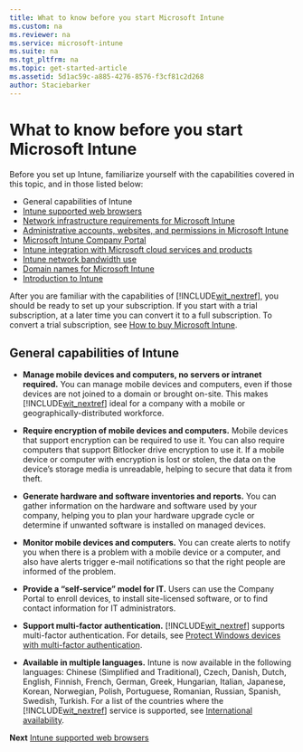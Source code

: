 ```yaml
---
title: What to know before you start Microsoft Intune
ms.custom: na
ms.reviewer: na
ms.service: microsoft-intune
ms.suite: na
ms.tgt_pltfrm: na
ms.topic: get-started-article
ms.assetid: 5d1ac59c-a885-4276-8576-f3cf81c2d268
author: Staciebarker
---
```

# What to know before you start Microsoft Intune
Before you set up Intune, familiarize yourself with the capabilities covered in this topic, and in those listed below:

- General capabilities of Intune
- [Intune supported web browsers](supported-web-browsers.md)
- [Network infrastructure requirements for Microsoft Intune](network-infrastructure-requirements-for-microsoft-intune.md)
- [Administrative accounts, websites, and permissions in Microsoft Intune](administrative-accounts-websites-perms.md)
- [Microsoft Intune Company Portal](microsoft-intune-company-portal.md)
- [Intune integration with Microsoft cloud services and products](integration-with-cloud-services.md)
- [Intune network bandwidth use](network-bandwidth-use.md)
- [Domain names for Microsoft Intune](domain-names-for-intune.md)
- [Introduction to Intune](introduction-to-microsoft-intune.md)

After you are familiar with the capabilities of [!INCLUDE[wit_nextref](../includes/wit_nextref_md.md)], you should be ready to set up your subscription. If you start with a trial subscription, at a later time you can convert it to a full subscription. To convert a trial subscription, see [How to buy Microsoft Intune](http://www.microsoft.com/en-us/server-cloud/products/microsoft-intune/Purchasing.aspx).

## General capabilities of Intune

-   **Manage mobile devices and computers, no servers or intranet required.** You can manage mobile devices and computers, even if those devices are not joined to a domain or brought on-site. This makes [!INCLUDE[wit_nextref](../includes/wit_nextref_md.md)] ideal for a company with a mobile or geographically-distributed workforce.

-   **Require encryption of mobile devices and computers.** Mobile devices that support encryption can be required to use it. You can also require computers that support Bitlocker drive encryption to use it. If a mobile device or computer with encryption is lost or stolen, the data on the device’s storage media is unreadable, helping to secure that data it from theft.

-   **Generate hardware and software inventories and reports.** You can gather information on the hardware and software used by your company, helping you to plan your hardware upgrade cycle or determine if unwanted software is installed on managed devices.

-   **Monitor mobile devices and computers.** You can create alerts to notify you when there is a problem with a mobile device or a computer, and also have alerts trigger e-mail notifications so that the right people are informed of the problem.

-   **Provide a “self-service” model for IT.** Users can use the Company Portal to enroll devices, to install site-licensed software, or to find contact information for IT administrators.

-   **Support multi-factor authentication.** [!INCLUDE[wit_nextref](../includes/wit_nextref_md.md)] supports multi-factor authentication. For details, see [Protect Windows devices with multi-factor authentication](/Intune/DeployUse/protect-windows-devices-with-multi-factor-authentication.md).

-   **Available in multiple languages.** Intune is now available in the following languages: Chinese (Simplified and Traditional), Czech, Danish, Dutch, English, Finnish, French, German, Greek, Hungarian, Italian, Japanese, Korean, Norwegian, Polish, Portuguese, Romanian, Russian, Spanish, Swedish, Turkish. For a list of the countries where the [!INCLUDE[wit_nextref](../includes/wit_nextref_md.md)] service is supported, see [International availability](https://products.office.com/en-us/business/international-availability).



**Next**  [Intune supported web browsers](supported-web-browsers.md)
